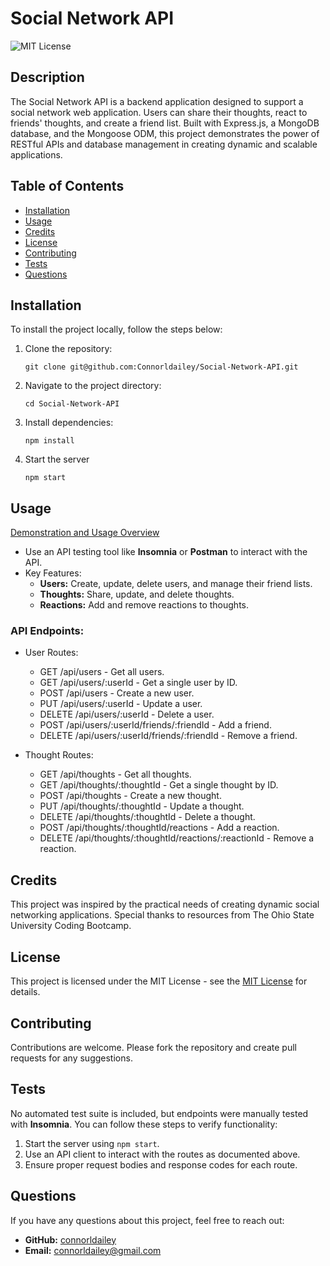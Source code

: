 # Social Network API

![MIT License](https://img.shields.io/badge/License-MIT-yellow.svg)

## Description

The Social Network API is a backend application designed to support a social network web application. Users can share their thoughts, react to friends' thoughts, and create a friend list. Built with Express.js, a MongoDB database, and the Mongoose ODM, this project demonstrates the power of RESTful APIs and database management in creating dynamic and scalable applications.

## Table of Contents 

- [Installation](#installation)
- [Usage](#usage)
- [Credits](#credits)
- [License](#license)
- [Contributing](#contributing)
- [Tests](#tests)
- [Questions](#questions)

## Installation

To install the project locally, follow the steps below:

1. Clone the repository:

    ```git clone git@github.com:Connorldailey/Social-Network-API.git```

2. Navigate to the project directory:

    ```cd Social-Network-API```

3. Install dependencies:

    ```npm install```

4. Start the server

    ```npm start```

## Usage

[Demonstration and Usage Overview](https://drive.google.com/file/d/1s-gHZk_9C94Q72FKt1rD8f3SYQCCOy4-/view?usp=drive_link)

- Use an API testing tool like **Insomnia** or **Postman** to interact with the API.
- Key Features:
    - **Users:** Create, update, delete users, and manage their friend lists.
    - **Thoughts:** Share, update, and delete thoughts.
    - **Reactions:** Add and remove reactions to thoughts.

### API Endpoints:

- User Routes:
    - GET /api/users - Get all users.
    - GET /api/users/:userId - Get a single user by ID.
    - POST /api/users - Create a new user.
    - PUT /api/users/:userId - Update a user.
    - DELETE /api/users/:userId - Delete a user.
    - POST /api/users/:userId/friends/:friendId - Add a friend.
    - DELETE /api/users/:userId/friends/:friendId - Remove a friend.

- Thought Routes:
    - GET /api/thoughts - Get all thoughts.
    - GET /api/thoughts/:thoughtId - Get a single thought by ID.
    - POST /api/thoughts - Create a new thought.
    - PUT /api/thoughts/:thoughtId - Update a thought.
    - DELETE /api/thoughts/:thoughtId - Delete a thought.
    - POST /api/thoughts/:thoughtId/reactions - Add a reaction.
    - DELETE /api/thoughts/:thoughtId/reactions/:reactionId - Remove a reaction.

## Credits

This project was inspired by the practical needs of creating dynamic social networking applications. Special thanks to resources from The Ohio State University Coding Bootcamp.

## License

This project is licensed under the MIT License - see the [MIT License](https://opensource.org/licenses/MIT) for details. 

## Contributing

Contributions are welcome. Please fork the repository and create pull requests for any suggestions.

## Tests

No automated test suite is included, but endpoints were manually tested with **Insomnia**. You can follow these steps to verify functionality:
  1. Start the server using `npm start`.
  2. Use an API client to interact with the routes as documented above.
  3. Ensure proper request bodies and response codes for each route.

## Questions

If you have any questions about this project, feel free to reach out: 

- **GitHub:** [connorldailey](https://github.com/connorldailey)
- **Email:** connorldailey@gmail.com
